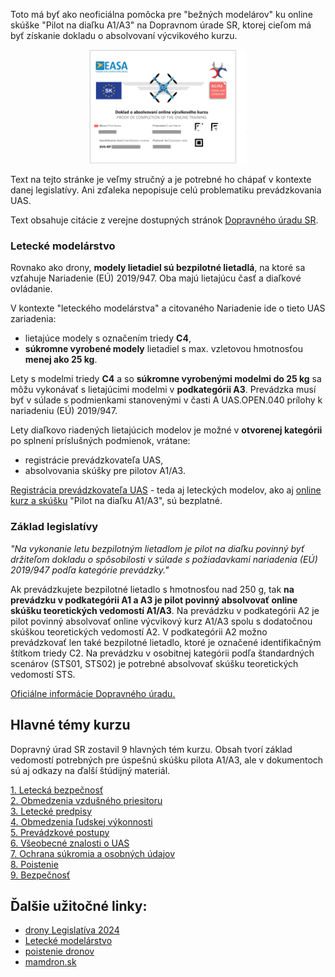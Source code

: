 Toto má byť ako neoficiálna pomôcka pre "bežných modelárov" ku online skúške "Pilot na diaľku A1/A3" na Dopravnom úrade SR, ktorej cieľom má byť získanie dokladu o absolvovaní výcvikového kurzu.  

<div style="text-align: center;">
  <img src="100.png" alt="Logo GitHub" width="50%">
</div>

Text na tejto stránke je veľmy stručný a je potrebné ho chápať v kontexte danej legislatívy. Ani zďaleka nepopisuje celú problematiku prevádzkovania UAS.  

Text obsahuje citácie z verejne dostupných stránok  [Dopravného úradu SR](http://letectvo.nsat.sk/bezpilotne-letectvo/).  

### Letecké modelárstvo  
Rovnako ako drony, **modely lietadiel sú bezpilotné lietadlá**, na ktoré sa vzťahuje Nariadenie (EÚ) 2019/947. Oba majú lietajúcu časť a diaľkové ovládanie.  

V kontexte "leteckého modelárstva" a citovaného Nariadenie ide o tieto UAS zariadenia:  
- lietajúce modely s označením triedy **C4**,  
- **súkromne vyrobené modely** lietadiel s max. vzletovou hmotnosťou **menej ako 25 kg**.
  
Lety s modelmi triedy **C4** a so **súkromne vyrobenými modelmi do 25 kg** sa môžu vykonávať s lietajúcimi modelmi v **podkategórii A3**. Prevádzka musí byť v súlade s podmienkami stanovenými v časti A UAS.OPEN.040 prílohy k nariadeniu (EÚ) 2019/947.  

Lety diaľkovo riadených lietajúcich modelov je možné v **otvorenej kategórii** po splnení príslušných podmienok, vrátane:  
- registrácie prevádzkovateľa UAS,  
- absolvovania skúšky pre pilotov A1/A3.

[Registrácia prevádzkovateľa UAS](http://letectvo.nsat.sk/bezpilotne-letectvo/registracia-prevadzkovatelov-uas/) - teda aj leteckých modelov, ako aj [online kurz a skúšku](http://letectvo.nsat.sk/bezpilotne-letectvo/skusky-pilotov-na-dialku/) "Pilot na diaľku A1/A3", sú bezplatné.  

### Základ legislatívy

*"Na vykonanie letu bezpilotným lietadlom je pilot na diaľku povinný byť držiteľom dokladu o spôsobilosti v súlade s požiadavkami nariadenia (EÚ) 2019/947 podľa kategórie prevádzky."*  

Ak prevádzkujete bezpilotné lietadlo s hmotnosťou nad 250 g, tak **na prevádzku v podkategórii A1 a A3 je pilot povinný absolvovať online skúšku teoretických vedomostí A1/A3**. Na prevádzku v podkategórii A2 je pilot povinný absolvovať online výcvikový kurz A1/A3 spolu s dodatočnou skúškou teoretických vedomostí A2. V podkategórii A2 možno prevádzkovať len také bezpilotné lietadlo, ktoré je označené identifikačným štítkom triedy C2. Na prevádzku v osobitnej kategórii podľa štandardných scenárov (STS01, STS02) je potrebné absolvovať skúšku teoretických vedomostí STS.  

[Oficiálne informácie Dopravného úradu.](http://letectvo.nsat.sk/bezpilotne-letectvo/)  

## Hlavné témy kurzu  
 
Dopravný úrad SR zostavil 9 hlavných tém kurzu. Obsah tvorí základ vedomostí potrebných pre úspešnú skúšku pilota A1/A3, ale v dokumentoch sú aj odkazy na ďalší štúdijný materiál.  

[1. Letecká bezpečnosť](1_Letecka_bezpecnost.html)  
[2. Obmedzenia vzdušného priesitoru](2_Obmedzenia_vzd_priestoru.html)  
[3. Letecké predpisy](3_Letecke_predpisy.html)  
[4. Obmedzenia ľudskej výkonnosti](4_Obmedzenia_ludskej_vykonnosti.html)  
[5. Prevádzkové postupy](5_Prevadzkove_postupy.html)  
[6. Všeobecné znalosti o UAS](6_Vseobecne_znalosti_o_UAS.html)  
[7. Ochrana súkromia a osobných údajov](7_Ochrana_sukromia_a_osobnych_udajov.html)  
[8. Poistenie](8_Poistenie.html)  
[9. Bezpečnosť](9_Bezpečnost.html)  

## Ďalšie užitočné linky:
- [drony Legislatíva 2024](https://www.xtreme.sk/clanok/14/drony-legislativa-2024/)
- [Letecké modelárstvo](http://letectvo.nsat.sk/bezpilotne-letectvo/letecke-modelarstvo/)
- [poistenie dronov](https://www.dronerepublic.sk/poistenie-dronov/)  
- [mamdron.sk](https://mamdron.sk/piloti-dronov/)  

